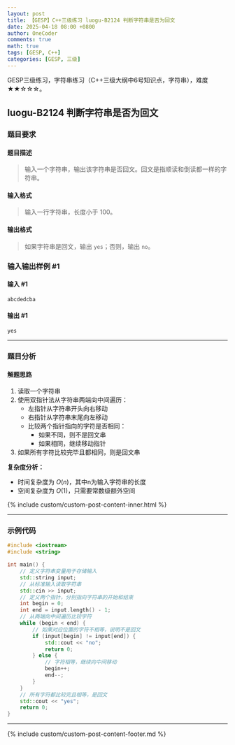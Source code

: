 ```yaml
---
layout: post
title: 【GESP】C++三级练习 luogu-B2124 判断字符串是否为回文
date: 2025-04-18 08:00 +0800
author: OneCoder
comments: true
math: true
tags: [GESP, C++]
categories: [GESP, 三级]
---
```

GESP三级练习，字符串练习（C++三级大纲中6号知识点，字符串），难度★★☆☆☆。

<!--more-->

## luogu-B2124 判断字符串是否为回文

### 题目要求

#### 题目描述

>输入一个字符串，输出该字符串是否回文。回文是指顺读和倒读都一样的字符串。

#### 输入格式

>输入一行字符串，长度小于 $100$。

#### 输出格式

>如果字符串是回文，输出 `yes`；否则，输出 `no`。

### 输入输出样例 #1

#### 输入 #1

```console
abcdedcba
```

#### 输出 #1

```console
yes
```

---

### 题目分析

#### 解题思路

1. 读取一个字符串
2. 使用双指针法从字符串两端向中间遍历：
   - 左指针从字符串开头向右移动
   - 右指针从字符串末尾向左移动
   - 比较两个指针指向的字符是否相同：
     - 如果不同，则不是回文串
     - 如果相同，继续移动指针
3. 如果所有字符比较完毕且都相同，则是回文串

**复杂度分析：**

- 时间复杂度为 $O(n)$，其中n为输入字符串的长度
- 空间复杂度为 $O(1)$，只需要常数级额外空间
  
{% include custom/custom-post-content-inner.html %}

---

### 示例代码

```cpp
#include <iostream>
#include <string>

int main() {
    // 定义字符串变量用于存储输入
    std::string input;
    // 从标准输入读取字符串
    std::cin >> input;
    // 定义两个指针，分别指向字符串的开始和结束
    int begin = 0;
    int end = input.length() - 1;
    // 从两端向中间遍历比较字符
    while (begin < end) {
        // 如果对应位置的字符不相等，说明不是回文
        if (input[begin] != input[end]) {
            std::cout << "no";
            return 0;
        } else {
            // 字符相等，继续向中间移动
            begin++;
            end--;
        }
    }
    // 所有字符都比较完且相等，是回文
    std::cout << "yes";
    return 0;
}
```

---

{% include custom/custom-post-content-footer.md %}
